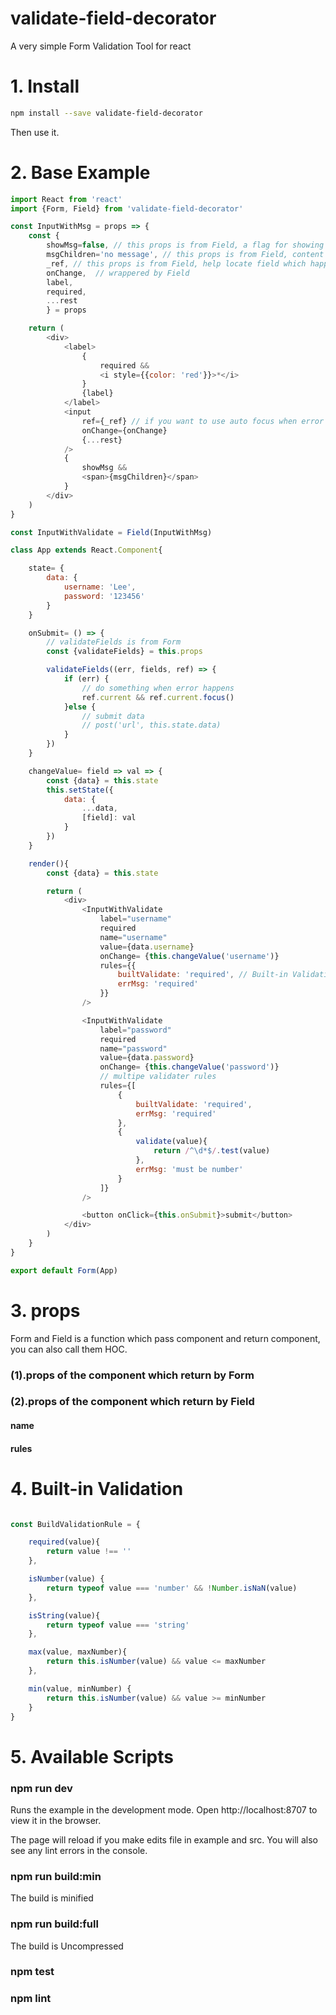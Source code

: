 # validate-field-decorator

A very simple Form Validation Tool for react

# 1. Install

```sh
npm install --save validate-field-decorator
```

Then use it.

# 2. Base Example
```js
import React from 'react'
import {Form, Field} from 'validate-field-decorator'

const InputWithMsg = props => {
    const {
        showMsg=false, // this props is from Field, a flag for showing error message
        msgChildren='no message', // this props is from Field, content of error message
        _ref, // this props is from Field, help locate field which happens error
        onChange,  // wrappered by Field
        label,
        required, 
        ...rest
        } = props

    return (
        <div>
            <label>
                {
                    required && 
                    <i style={{color: 'red'}}>*</i>
                }
                {label}
            </label>
            <input
                ref={_ref} // if you want to use auto focus when error happen, you neet to use _ref to translate ref
                onChange={onChange}
                {...rest}
            />
            {
                showMsg && 
                <span>{msgChildren}</span>
            }
        </div>
    )
}

const InputWithValidate = Field(InputWithMsg)

class App extends React.Component{

    state= {
        data: {
            username: 'Lee',
            password: '123456'
        }
    }

    onSubmit= () => {
        // validateFields is from Form
        const {validateFields} = this.props

        validateFields((err, fields, ref) => {
			if (err) {
                // do something when error happens
                ref.current && ref.current.focus()
			}else {
                // submit data
                // post('url', this.state.data)
			}
		})
    }

    changeValue= field => val => {
        const {data} = this.state
        this.setState({
            data: {
                ...data,
                [field]: val
            }
        })
    }

    render(){
        const {data} = this.state

        return (
            <div>
                <InputWithValidate
                    label="username"
                    required
                    name="username"
                    value={data.username}
                    onChange= {this.changeValue('username')}
                    rules={{
                        builtValidate: 'required', // Built-in Validation
                        errMsg: 'required'
                    }}
                />

                <InputWithValidate
                    label="password"
                    required
                    name="password"
                    value={data.password}
                    onChange= {this.changeValue('password')}
                    // multipe validater rules
                    rules={[
                        {
                            builtValidate: 'required',
                            errMsg: 'required'
                        },
                        {
                            validate(value){
                                return /^\d*$/.test(value)
                            },
                            errMsg: 'must be number'
                        }
                    ]}
                />

                <button onClick={this.onSubmit}>submit</button>
            </div>
        )
    }
}

export default Form(App)

```

# 3. props
Form and Field is a function which pass component and return component, you can also call them HOC.


### (1).props of the component which return by <strong>Form</strong>


### (2).props of the component which return by <strong>Field</strong>
#### name

#### rules

# 4. Built-in Validation
```js

const BuildValidationRule = {

    required(value){
        return value !== ''
    },

    isNumber(value) {
        return typeof value === 'number' && !Number.isNaN(value)
    },

    isString(value){
        return typeof value === 'string'
    },

    max(value, maxNumber){
        return this.isNumber(value) && value <= maxNumber
    },

    min(value, minNumber) {
        return this.isNumber(value) && value >= minNumber
    }
}

```

# 5. Available Scripts
### npm run dev
Runs the example in the development mode.
Open http://localhost:8707 to view it in the browser.

The page will reload if you make edits file in example and src.
You will also see any lint errors in the console.

### npm run build:min
The build is minified 

### npm run build:full
The build is Uncompressed

### npm test

### npm lint

